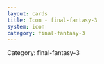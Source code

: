 ```yaml
---
layout: cards
title: Icon - final-fantasy-3
system: icon
category: final-fantasy-3
---
```

<div class="alert alert-secondary mb-4"><span class="i18n innerHTML-category">Category: </span><span class="i18n innerHTML-cat-final-fantasy-3">final-fantasy-3</span></div>
